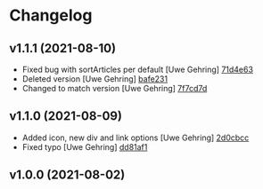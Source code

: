 # Changelog

## v1.1.1 (2021-08-10)

- Fixed bug with sortArticles per default [Uwe Gehring] [71d4e63](https://github.com/Adspectus/k3-feedreader/commit/71d4e63563fa0bda01fcdb15034238ca33060e81)
- Deleted version [Uwe Gehring] [bafe231](https://github.com/Adspectus/k3-feedreader/commit/bafe231a0881b5415a8581467de05b1ef1a9063f)
- Changed to match version [Uwe Gehring] [7f7cd7d](https://github.com/Adspectus/k3-feedreader/commit/7f7cd7d219db899d6feca9f31b12d1e7fe4d999c)

## v1.1.0 (2021-08-09)

- Added icon, new div and link options [Uwe Gehring] [2d0cbcc](https://github.com/Adspectus/k3-feedreader/commit/2d0cbccb8fbdbc95cc52e9835bc2edde39a11a16)
- Fixed typo [Uwe Gehring] [dd81af1](https://github.com/Adspectus/k3-feedreader/commit/dd81af197a41dffa20fc57f811d5bc1d433d09b4)

## v1.0.0 (2021-08-02)



